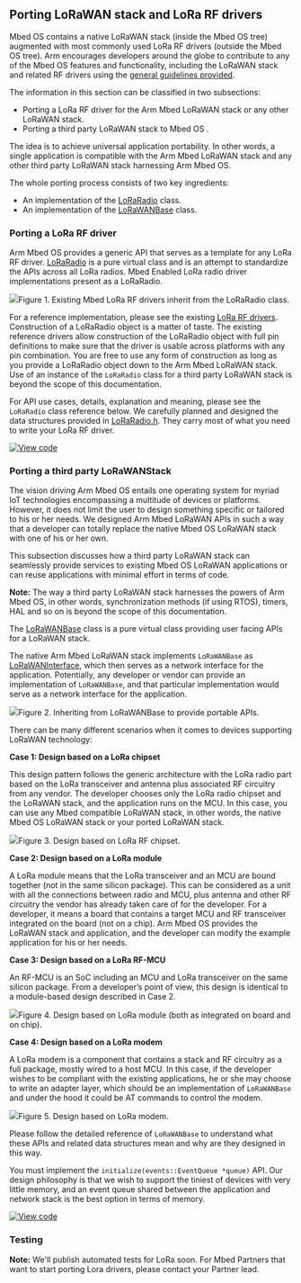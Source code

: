 <h2 id="lora-port">Porting LoRaWAN stack and LoRa RF drivers</h2>

Mbed OS contains a native LoRaWAN stack (inside the Mbed OS tree) augmented with most commonly used LoRa RF drivers (outside the Mbed OS tree). Arm encourages developers around the globe to contribute to any of the Mbed OS features and functionality, including the LoRaWAN stack and related RF drivers using the [general guidelines provided](/docs/development/reference/contributing.html).

The information in this section can be classified in two subsections:

- Porting a LoRa RF driver for the Arm Mbed LoRaWAN stack or any other LoRaWAN stack.
- Porting a third party LoRaWAN stack to Mbed OS .

The idea is to achieve universal application portability. In other words, a single application is compatible with the Arm Mbed LoRaWAN stack and any other third party LoRaWAN stack harnessing Arm Mbed OS.

The whole porting process consists of two key ingredients:

- An implementation of the [LoRaRadio](http://os-doc-builder.test.mbed.com/docs/development/mbed-os-api-doxy/class_lo_ra_radio.html) class.
- An implementation of the [LoRaWANBase](http://os-doc-builder.test.mbed.com/docs/development/mbed-os-api-doxy/class_lo_ra_w_a_n_base.html) class.

### Porting a LoRa RF driver

Arm Mbed OS provides a generic API that serves as a template for any LoRa RF driver. [LoRaRadio](http://os-doc-builder.test.mbed.com/docs/development/mbed-os-api-doxy/class_lo_ra_radio.html) is a pure virtual class and is an attempt to standardize the APIs across all LoRa radios. Mbed Enabled LoRa radio driver implementations present as a LoRaRadio.

<span class="images">![](https://s3-us-west-2.amazonaws.com/mbed-os-docs-images/lora_radio_inherit.png)<span>Figure 1. Existing Mbed LoRa RF drivers inherit from the LoRaRadio class.</span></span>

For a reference implementation, please see the existing [LoRa RF drivers](https://github.com/ARMmbed/mbed-semtech-lora-rf-drivers). Construction of a LoRaRadio object is a matter of taste. The existing reference drivers allow construction of the LoRaRadio object with full pin definitions to make sure that the driver is usable across platforms with any pin combination. You are free to use any form of construction as long as you provide a LoRaRadio object down to the Arm Mbed LoRaWAN stack. Use of an instance of the `LoRaRadio` class for a third party LoRaWAN stack is beyond the scope of this documentation.

For API use cases, details, explanation and meaning, please see the `LoRaRadio` class reference below. We carefully planned and designed the data structures provided in [LoRaRadio.h](http://os-doc-builder.test.mbed.com/docs/development/mbed-os-api-doxy/_lo_ra_radio_8h_source.html). They carry most of what you need to write your LoRa RF driver.

[![View code](https://www.mbed.com/embed/?type=library)](http://os-doc-builder.test.mbed.com/docs/development/mbed-os-api-doxy/class_lo_ra_radio.html)

### Porting a third party LoRaWANStack

The vision driving Arm Mbed OS entails one operating system for myriad IoT technologies encompassing a multitude of devices or platforms. However, it does not limit the user to design something specific or tailored to his or her needs. We designed Arm Mbed LoRaWAN APIs in such a way that a developer can totally replace the native Mbed OS LoRaWAN stack with one of his or her own.

This subsection discusses how a third party LoRaWAN stack can seamlessly provide services to existing Mbed OS LoRaWAN applications or can reuse applications with minimal effort in terms of code.

<span class="notes">**Note:** The way a third party LoRaWAN stack harnesses the powers of Arm Mbed OS, in other words, synchronization methods (if using RTOS), timers, HAL and so on is beyond the scope of this documentation.</span>

The [LoRaWANBase](http://os-doc-builder.test.mbed.com/docs/development/mbed-os-api-doxy/class_lo_ra_w_a_n_base.html) class is a pure virtual class providing user facing APIs for a LoRaWAN stack.

The native Arm Mbed LoRaWAN stack implements `LoRaWANBase` as [LoRaWANInterface](http://os-doc-builder.test.mbed.com/docs/development/mbed-os-api-doxy/class_lo_ra_w_a_n_interface.html), which then serves as a network interface for the application. Potentially, any developer or vendor can provide an implementation of `LoRaWANBase`, and that particular implementation would serve as a network interface for the application.

<span class="images">![](https://s3-us-west-2.amazonaws.com/mbed-os-docs-images/lora_base.png)<span>Figure 2. Inheriting from LoRaWANBase to provide portable APIs.</span></span>

There can be many different scenarios when it comes to devices supporting LoRaWAN technology:

**Case 1: Design based on a LoRa chipset**

This design pattern follows the generic architecture with the LoRa radio part based on the LoRa transceiver and antenna plus associated RF circuitry from any vendor. The developer chooses only the LoRa radio chipset and the LoRaWAN stack, and the application runs on the MCU. In this case, you can use any Mbed compatible LoRaWAN stack, in other words, the native Mbed OS LoRaWAN stack or your ported LoRaWAN stack.

<span class="images">![](https://s3-us-west-2.amazonaws.com/mbed-os-docs-images/lora_radio_chipset.png)<span>Figure 3. Design based on LoRa RF chipset.</span></span>

**Case 2: Design based on a LoRa module**

A LoRa module means that the LoRa transceiver and an MCU are bound together (not in the same silicon package). This can be considered as a unit with all the connections between radio and MCU, plus antenna and other RF circuitry the vendor has already taken care of for the developer. For a developer, it means a board that contains a target MCU and RF transceiver integrated on the board (not on a chip). Arm Mbed OS provides the LoRaWAN stack and application, and the developer can modify the example application for his or her needs.

**Case 3: Design based on a LoRa RF-MCU**

An RF-MCU is an SoC including an MCU and LoRa transceiver on the same silicon package. From a developer’s point of view, this design is identical to a module-based design described in Case 2.

<span class="images">![](https://s3-us-west-2.amazonaws.com/mbed-os-docs-images/lora_module.png)<span>Figure 4. Design based on LoRa module (both as integrated on board and on chip).</span></span>

**Case 4: Design based on a LoRa modem**

A LoRa modem is a component that contains a stack and RF circuitry as a full package, mostly wired to a host MCU. In this case, if the developer wishes to be compliant with the existing applications, he or she may choose to write an adapter layer, which should be an implementation of `LoRaWANBase` and under the hood it could be AT commands to control the modem.

<span class="images">![](https://s3-us-west-2.amazonaws.com/mbed-os-docs-images/lora_modem.png)<span>Figure 5. Design based on LoRa modem.</span></span>

Please follow the detailed reference of `LoRaWANBase` to understand what these APIs and related data structures mean and why are they designed in this way.

You must implement the `initialize(events::EventQueue *queue)` API. Our design philosophy is that we wish to support the tiniest of devices with very little memory, and an event queue shared between the application and network stack is the best option in terms of memory.

[![View code](https://www.mbed.com/embed/?type=library)](http://os-doc-builder.test.mbed.com/docs/development/mbed-os-api-doxy/class_lo_ra_w_a_n_base.html)

### Testing

<span class="notes">**Note:** We'll publish automated tests for LoRa soon. For Mbed Partners that want to start porting Lora drivers, please contact your Partner lead.</span>
